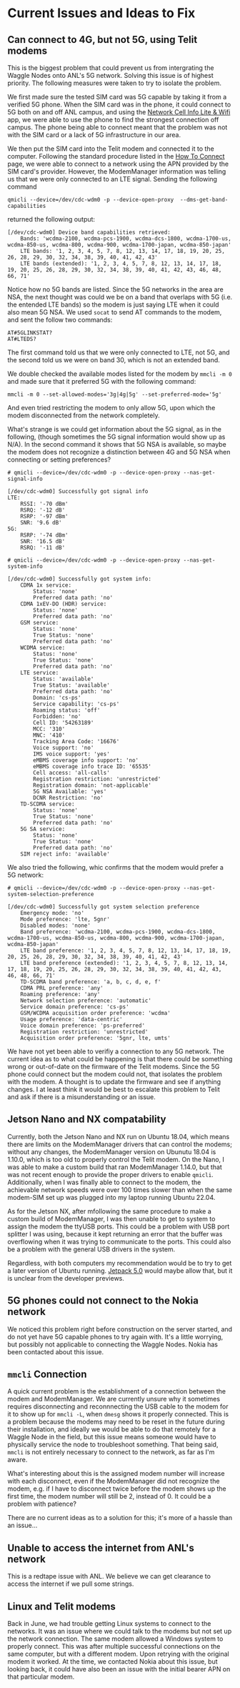 # Current Issues and Ideas to Fix

## Can connect to 4G, but not 5G, using Telit modems

This is the biggest problem that could prevent us from intergrating the Waggle Nodes onto ANL's 5G network. Solving this issue is of highest priority. The following measures were taken to try to isolate the problem. 

We first made sure the tested SIM card was 5G capable by taking it from a verified 5G phone. When the SIM card was in the phone, it could connect to 5G both on and off ANL campus, and using the [Network Cell Info Lite & Wifi](https://play.google.com/store/apps/details?id=com.wilysis.cellinfolite) app, we were able to use the phone to find the strongest connection off campus. The phone being able to connect meant that the problem was not with the SIM card or a lack of 5G infrastructure in our area. 

We then put the SIM card into the Telit modem and connected it to the computer. Following the standard procedure listed in the [How To Connect](https://github.com/waggle-sensor/summer2022/blob/main/snead/Connection-Info/HowToConnect.md) page, we were able to connect to a network using the APN provided by the SIM card's provider. However, the ModemManager information was telling us that we were only connected to an LTE signal. Sending the following command

`qmicli --device=/dev/cdc-wdm0 -p --device-open-proxy  --dms-get-band-capabilities`

returned the following output:
```
[/dev/cdc-wdm0] Device band capabilities retrieved:
	Bands: 'wcdma-2100, wcdma-pcs-1900, wcdma-dcs-1800, wcdma-1700-us, wcdma-850-us, wcdma-800, wcdma-900, wcdma-1700-japan, wcdma-850-japan'
	LTE bands: '1, 2, 3, 4, 5, 7, 8, 12, 13, 14, 17, 18, 19, 20, 25, 26, 28, 29, 30, 32, 34, 38, 39, 40, 41, 42, 43'
	LTE bands (extended): '1, 2, 3, 4, 5, 7, 8, 12, 13, 14, 17, 18, 19, 20, 25, 26, 28, 29, 30, 32, 34, 38, 39, 40, 41, 42, 43, 46, 48, 66, 71'
```

Notice how no 5G bands are listed. Since the 5G networks in the area are NSA, the next thought was could we be on a band that overlaps with 5G (i.e. the entended LTE bands) so the modem is just saying LTE when it could also mean 5G NSA. We used `socat` to send AT commands to the modem, and sent the follow two commands:

```
AT#5GLINKSTAT?
AT#LTEDS?
```

The first command told us that we were only connected to LTE, not 5G, and the second told us we were on band 30, which is not an extended band. 

We double checked the available modes listed for the modem by `mmcli -m 0` and made sure that it preferred 5G with the following command:

`mmcli -m 0 --set-allowed-modes='3g|4g|5g' --set-preferred-mode='5g'`

And even tried restricting the modem to only allow 5G, upon which the modem disconnected from the network completely. 

What's strange is we could get information about the 5G signal, as in the following, (though sometimes the 5G signal information would show up as N/A). In the second command it shows that 5G NSA is available, so maybe the modem does not recognize a distinction between 4G and 5G NSA when connecting or setting preferences?

```
# qmicli --device=/dev/cdc-wdm0 -p --device-open-proxy --nas-get-signal-info

[/dev/cdc-wdm0] Successfully got signal info
LTE:
	RSSI: '-70 dBm'
	RSRQ: '-12 dB'
	RSRP: '-97 dBm'
	SNR: '9.6 dB'
5G:
	RSRP: '-74 dBm'
	SNR: '16.5 dB'
	RSRQ: '-11 dB'
	
# qmicli --device=/dev/cdc-wdm0 -p --device-open-proxy --nas-get-system-info  

[/dev/cdc-wdm0] Successfully got system info:
	CDMA 1x service:
		Status: 'none'
		Preferred data path: 'no'
	CDMA 1xEV-DO (HDR) service:
		Status: 'none'
		Preferred data path: 'no'
	GSM service:
		Status: 'none'
		True Status: 'none'
		Preferred data path: 'no'
	WCDMA service:
		Status: 'none'
		True Status: 'none'
		Preferred data path: 'no'
	LTE service:
		Status: 'available'
		True Status: 'available'
		Preferred data path: 'no'
		Domain: 'cs-ps'
		Service capability: 'cs-ps'
		Roaming status: 'off'
		Forbidden: 'no'
		Cell ID: '54263189'
		MCC: '310'
		MNC: '410'
		Tracking Area Code: '16676'
		Voice support: 'no'
		IMS voice support: 'yes'
		eMBMS coverage info support: 'no'
		eMBMS coverage info trace ID: '65535'
		Cell access: 'all-calls'
		Registration restriction: 'unrestricted'
		Registration domain: 'not-applicable'
		5G NSA Available: 'yes'
		DCNR Restriction: 'no'
	TD-SCDMA service:
		Status: 'none'
		True Status: 'none'
		Preferred data path: 'no'
	5G SA service:
		Status: 'none'
		True Status: 'none'
		Preferred data path: 'no'
	SIM reject info: 'available'
```

We also tried the following, whic confirms that the modem would prefer a 5G network:

```
# qmicli --device=/dev/cdc-wdm0 -p --device-open-proxy --nas-get-system-selection-preference

[/dev/cdc-wdm0] Successfully got system selection preference
	Emergency mode: 'no'
	Mode preference: 'lte, 5gnr'
	Disabled modes: 'none'
	Band preference: 'wcdma-2100, wcdma-pcs-1900, wcdma-dcs-1800, wcdma-1700-us, wcdma-850-us, wcdma-800, wcdma-900, wcdma-1700-japan, wcdma-850-japan'
	LTE band preference: '1, 2, 3, 4, 5, 7, 8, 12, 13, 14, 17, 18, 19, 20, 25, 26, 28, 29, 30, 32, 34, 38, 39, 40, 41, 42, 43'
	LTE band preference (extended): '1, 2, 3, 4, 5, 7, 8, 12, 13, 14, 17, 18, 19, 20, 25, 26, 28, 29, 30, 32, 34, 38, 39, 40, 41, 42, 43, 46, 48, 66, 71'
	TD-SCDMA band preference: 'a, b, c, d, e, f'
	CDMA PRL preference: 'any'
	Roaming preference: 'any'
	Network selection preference: 'automatic'
	Service domain preference: 'cs-ps'
	GSM/WCDMA acquisition order preference: 'wcdma'
	Usage preference: 'data-centric'
	Voice domain preference: 'ps-preferred'
	Registration restriction: 'unrestricted'
	Acquisition order preference: '5gnr, lte, umts'
```

We have not yet been able to verifiy a connection to any 5G network. The current idea as to what could be happening is that there could be something wrong or out-of-date on the firmware of the Telit modems. Since the 5G phone could connect but the modem could not, that isolates the problem with the modem. A thought is to update the firmware and see if anything changes. I at least think it would be best to escalate this problem to Telit and ask if there is a misunderstanding or an issue.

## Jetson Nano and NX compatability

Currently, both the Jetson Nano and NX run on Ubuntu 18.04, which means there are limits on the ModemManager drivers that can control the modems; without any changes, the ModemManager version on Ubunutu 18.04 is 1.10.0, which is too old to properly control the Telit modem. On the Nano, I was able to make a custom build that ran ModemManager 1.14.0, but that was not recent enough to provide the proper drivers to enable `qmicli`. Additionally, when I was finally able to connect to the modem, the achievable network speeds were over 100 times slower than when the same modem-SIM set up was plugged into my laptop running Ubuntu 22.04. 

As for the Jetson NX, after mfollowing the same procedure to make a custom build of ModemManager, I was then unable to get to system to assign the modem the ttyUSB ports. This could be a problem with USB port splitter I was using, because it kept returning an error that the buffer was overflowing when it was trying to communicate to the ports. This could also be a problem with the general USB drivers in the system. 

Regardless, with both computers my recommendation would be to try to get a later version of Ubuntu running. [Jetpack 5.0](https://developer.nvidia.com/embedded/jetpack) would maybe allow that, but it is unclear from the developer previews. 

## 5G phones could not connect to the Nokia network

We noticed this problem right before construction on the server started, and do not yet have 5G capable phones to try again with. It's a little worrying, but possibly not applicable to connecting the Waggle Nodes. Nokia has been contacted about this issue.

## `mmcli` Connection

A quick current problem is the establishment of a connection between the modem and ModemManager. We are currently unsure why it sometimes requires disconnecting and reconnnecting the USB cable to the modem for it to show up for `mmcli -L`, when `dmesg` shows it properly connected. This is a problem because the modems may need to be reset in the future during their installation, and ideally we would be able to do that remotely for a Waggle Node in the field, but this issue means someone would have to physically service the node to troubleshoot something. That being said, `mmcli` is not entirely necessary to connect to the network, as far as I'm aware. 

What's interesting about this is the assigned modem number will increase with each disconnect, even if the ModemManager did not recognize the modem, e.g. if I have to disconnect twice before the modem shows up the first time, the modem number will still be 2, instead of 0. It could be a problem with patience? 

There are no current ideas as to a solution for this; it's more of a hassle than an issue...

## Unable to access the internet from ANL's network

This is a redtape issue with ANL. We believe we can get clearance to access the internet if we pull some strings. 

## Linux and Telit modems

Back in June, we had trouble getting Linux systems to connect to the networks. It was an issue where we could talk to the modems but not set up the network connection. The same modem allowed a Windows system to properly connect. This was after multiple successful connections on the same computer, but with a different modem. Upon retrying with the original modem it worked. At the time, we contacted Nokia about this issue, but looking back, it could have also been an issue with the initial bearer APN on that particular modem.  
